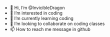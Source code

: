- 👋 Hi, I’m @InvicibleDragon
- 👀 I’m interested in coding
- 🌱 I’m currently learning coding
- 💞️ I’m looking to collaborate on coding classes
- 📫 How to reach me message in github

<!---
InvicibleDragon/InvicibleDragon is a ✨ special ✨ repository because its `README.md` (this file) appears on your GitHub profile.
You can click the Preview link to take a look at your changes.
--->
